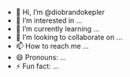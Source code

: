 - 👋 Hi, I’m @diobrandokepler
- 👀 I’m interested in ...
- 🌱 I’m currently learning ...
- 💞️ I’m looking to collaborate on ...
- 📫 How to reach me ...
- 😄 Pronouns: ...
- ⚡ Fun fact: ...

<!---
Crazydiocccxy/Crazydiocccxy is a ✨ special ✨ repository because its `README.md` (this file) appears on your GitHub profile.
You can click the Preview link to take a look at your changes.
--->
